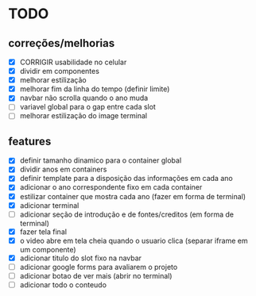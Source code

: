 # TODO

## correções/melhorias
- [x] CORRIGIR usabilidade no celular 
- [x] dividir em componentes
- [x] melhorar estilização
- [x] melhorar fim da linha do tempo (definir limite)
- [x] navbar não scrolla quando o ano muda
- [ ] variavel global para o gap entre cada slot
- [ ] melhorar estilização do image terminal

## features
- [x] definir tamanho dinamico para o container global
- [x] dividir anos em containers
- [x] definir template para a disposição das informações em cada ano
- [x] adicionar o ano correspondente fixo em cada container
- [x] estilizar container que mostra cada ano (fazer em forma de terminal)
- [x] adicionar terminal 
- [ ] adicionar seção de introdução e de fontes/creditos (em forma de terminal)
- [x] fazer tela final
- [x] o video abre em tela cheia quando o usuario clica (separar iframe em um componente)
- [x] adicionar titulo do slot fixo na navbar
- [ ] adicionar google forms para avaliarem o projeto
- [ ] adicionar botao de ver mais (abrir no terminal)
- [ ] adicionar todo o conteudo
